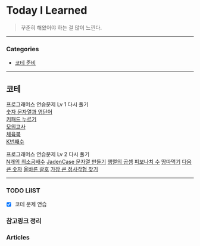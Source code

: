 # Today I Learned
> 꾸준히 해왔어야 하는 걸 많이 느낀다.

---

### Categories
- [코테 준비](#코테)

---

## 코테
프로그래머스 연습문제 Lv 1 다시 풀기  
[숫자 문자열과 영단어](https://keeplo.tistory.com/437)    
[키패드 누르기](https://keeplo.tistory.com/438)  
[모의고사](https://keeplo.tistory.com/439)  
[체육복](https://keeplo.tistory.com/440)  
[K번째수](https://keeplo.tistory.com/441)  

프로그래머스 연습문제 Lv 2 다시 풀기  
[N개의 최소공배수](https://keeplo.tistory.com/442)
[JadenCase 문자열 만들기](https://keeplo.tistory.com/443)
[행렬의 곱셈](https://keeplo.tistory.com/444)
[피보나치 수](https://keeplo.tistory.com/445)
[땅따먹기](https://keeplo.tistory.com/446)
[다음 큰 숫자](https://keeplo.tistory.com/447)
[올바른 괄호](https://keeplo.tistory.com/448)
[가장 큰 정사각형 찾기](https://keeplo.tistory.com/449)

---

### TODO LiIST
- [x] 코테 문제 연습

### 참고링크 정리

### Articles